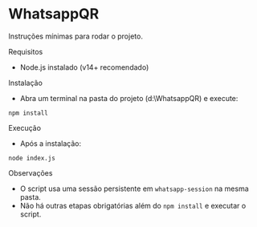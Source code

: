 # WhatsappQR

Instruções mínimas para rodar o projeto.

Requisitos
- Node.js instalado (v14+ recomendado)

Instalação
- Abra um terminal na pasta do projeto (d:\WhatsappQR) e execute:
```
npm install
```

Execução
- Após a instalação:
```
node index.js
```

Observações
- O script usa uma sessão persistente em `whatsapp-session` na mesma pasta.
- Não há outras etapas obrigatórias além do `npm install` e executar o script.